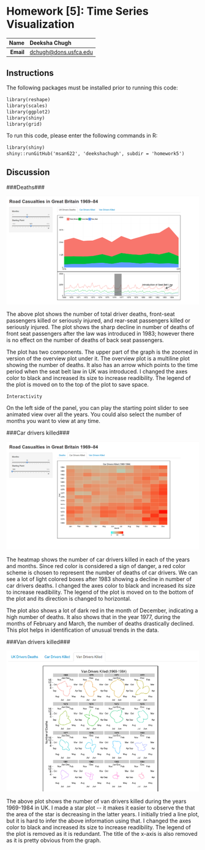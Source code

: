 Homework [5]: Time Series Visualization
==============================

| **Name**  | Deeksha Chugh  |
|----------:|:-------------|
| **Email** | dchugh@dons.usfca.edu |

## Instructions ##
The following packages must be installed prior to running this code:
```
library(reshape) 
library(scales) 
library(ggplot2)
library(shiny)
library(grid)       
```
To run this code, please enter the following commands in R:
```
library(shiny)
shiny::runGitHub('msan622', 'deekshachugh', subdir = 'homework5')
```
## Discussion ##

###Deaths###

![IMAGE](Overview.png)

The above plot shows the number of total driver deaths, front-seat passengers killed or seriously injured, and rear-seat passengers killed or seriously injured. The plot shows the sharp decline in number of deaths of front seat passengers after the law was introduced in 1983; however there is no effect on the number of deaths of back seat passengers.

The plot has two components. The upper part of the graph is the zoomed in version of the overview plot under it. The overview plot is a multiline plot showing the number of deaths. It also has an arrow which points to the time period when the seat belt law in UK was introduced. I changed the axes color to black and increased its size to increase readibility. The legend of the plot is moved on to the top of the plot to save space.
```
Interactivity
```
On the left side of the panel, you can play the starting point slider to see animated view over all the years. You could also select the number of months you want to view at any time.

###Car drivers killed###

![IMAGE](heatmap.png)

The heatmap shows the number of car drivers killed in each of the years and months. Since red color is considered a sign of danger, a red color scheme is chosen to represent the number of deaths of car drivers. We can see a lot of light colored boxes after 1983 showing a decline in number of car drivers deaths. I changed the axes color to black and increased its size to increase readibility. The legend of the plot is moved on to the bottom of the plot and its direction is changed to horizontal.

The plot also shows a lot of dark red in the month of December, indicating a high number of deaths. It also shows that in the year 1977, during the months of February and March, the number of deaths drastically declined. This plot helps in identification of unusual trends in the data.

###Van drivers killed###

![IMAGE](starplot.png)

The above plot shows the number of van drivers killed during the years 1969-1984 in UK. I made a star plot -- it makes it easier to observe the that the area of the star is decreasing in the latter years. I initially tried a line plot, but it is hard to infer the above information using that. I changed the axes color to black and increased its size to increase readibility. The legend of the plot is removed as it is redundant. The title of the x-axis is also removed as it is pretty obvious from the graph.
